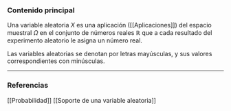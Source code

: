 ### Contenido principal

Una variable aleatoria $X$ es una aplicación ([[Aplicaciones]]) del espacio muestral $\Omega$ en el conjunto de números reales $\mathbb{R}$ que a cada resultado del experimento aleatorio le asigna un número real.

Las variables aleatorias se denotan por letras mayúsculas, y sus valores correspondientes con minúsculas.

--- 
### Referencias
[[Probabilidad]]
[[Soporte de una variable aleatoria]]